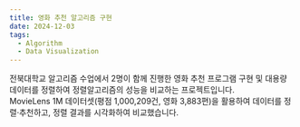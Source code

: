 ```yaml
---
title: 영화 추천 알고리즘 구현
date: 2024-12-03
tags:
  - Algorithm
  - Data Visualization
---
```


전북대학교 알고리즘 수업에서 2명이 함께 진행한 영화 추천 프로그램 구현 및 대용량 데이터를 정렬하여 정렬알고리즘의 성능을 비교하는 프로젝트입니다.  
MovieLens 1M 데이터셋(평점 1,000,209건, 영화 3,883편)을 활용하여 데이터를 정렬·추천하고, 정렬 결과를 시각화하여 비교했습니다.

<!--more-->
